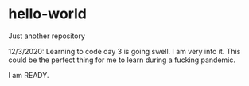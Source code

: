 # hello-world
Just another repository

12/3/2020:
  Learning to code day 3 is going swell. I am very into it. This could be the perfect thing for me to learn during a fucking pandemic. 
  
  I am READY.
  
